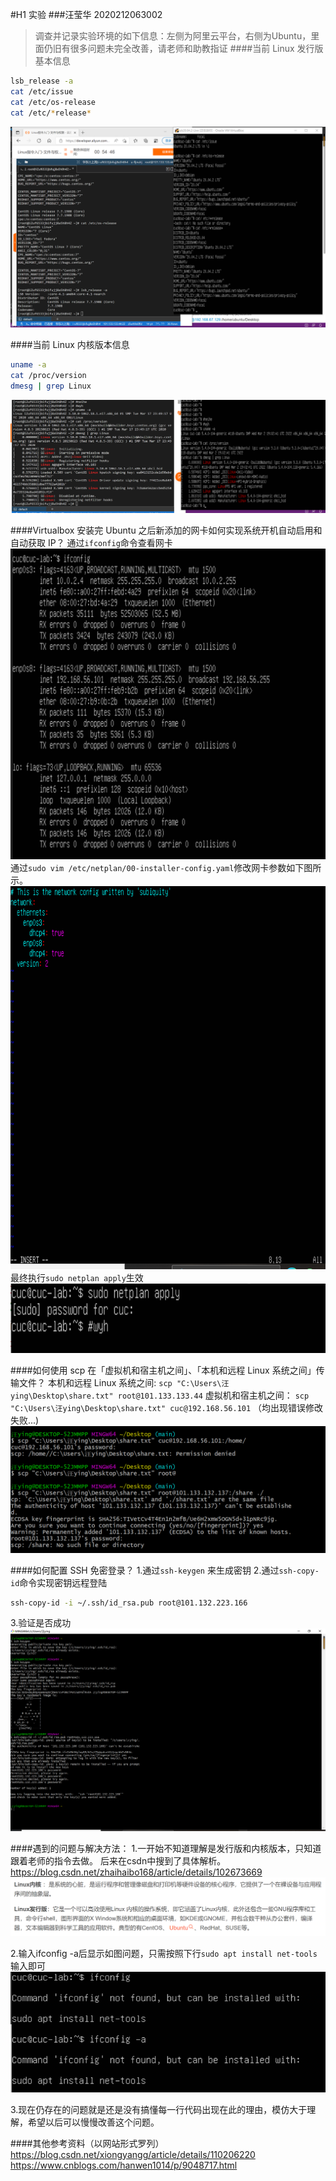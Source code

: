 #H1 实验
###汪莹华 2020212063002

>调查并记录实验环境的如下信息：左侧为阿里云平台，右侧为Ubuntu，里面仍旧有很多问题未完全改善，请老师和助教指证
####当前 Linux 发行版基本信息
```bash
lsb_release -a
cat /etc/issue
cat /etc/os-release
cat /etc/*release*
```
![发行版信息截图](img/发行版.png)

####当前 Linux 内核版本信息
```bash
uname -a
cat /proc/version
dmesg | grep Linux
```
![内核版本截图](img/内核.png)

####Virtualbox 安装完 Ubuntu 之后新添加的网卡如何实现系统开机自动启用和自动获取 IP？
通过`ifconfig`命令查看网卡
![(ifconfig)](img/ifconfig.png)
通过`sudo vim /etc/netplan/00-installer-config.yaml`修改网卡参数如下图所示。
![修改](img/修改.png)
最终执行`sudo netplan apply`生效
![执行网卡启动](img/执行网卡启动.png)


####如何使用 scp 在「虚拟机和宿主机之间」、「本机和远程 Linux 系统之间」传输文件？
本机和远程 Linux 系统之间:
`scp "C:\Users\汪ying\Desktop\share.txt" root@101.133.133.44`
虚拟机和宿主机之间：
`scp "C:\Users\汪ying\Desktop\share.txt" cuc@192.168.56.101`
（均出现错误修改失败...)
![传输文件](img/传输文件.png)

####如何配置 SSH 免密登录？
1.通过`ssh-keygen` 来生成密钥
2.通过`ssh-copy-id`命令实现密钥远程登陆
```bash
ssh-copy-id -i ~/.ssh/id_rsa.pub root@101.132.223.166
```
3.验证是否成功
![SSH](img/SSH.png)


####遇到的问题与解决方法：
1.一开始不知道理解是发行版和内核版本，只知道跟着老师的指令去做。
后来在csdn中搜到了具体解析。https://blog.csdn.net/zhaihaibo168/article/details/102673669
![概念辨析](img/概念辨析.png)


2.输入ifconfig -a后显示如图问题，只需按照下行`sudo apt install net-tools`输入即可
![bug](img/ifconfig_bug.png)


3.现在仍存在的问题就是还是没有搞懂每一行代码出现在此的理由，模仿大于理解，希望以后可以慢慢改善这个问题。

####其他参考资料（以网站形式罗列）
https://blog.csdn.net/xiongyangg/article/details/110206220
https://www.cnblogs.com/hanwen1014/p/9048717.html
